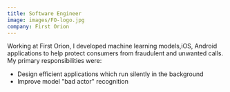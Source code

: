```yaml
---
title: Software Engineer
image: images/FO-logo.jpg
company: First Orion
---
```


Working at First Orion, I developed machine learning models,iOS, Android applications to help protect consumers from fraudulent and unwanted calls. My primary responsibilities were:

* Design efficient applications which run silently in the background
* Improve model "bad actor" recognition